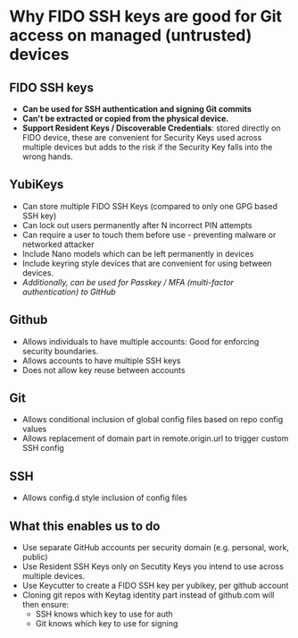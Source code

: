 # Why FIDO SSH keys are good for Git access on managed (untrusted) devices

## FIDO SSH keys

- **Can be used for SSH authentication and signing Git commits**
- **Can't be extracted or copied from the physical device.**
- **Support Resident Keys / Discoverable Credentials**: stored directly on FIDO device, these are convenient for Security Keys used across multiple devices but adds to the risk if the Security Key falls into the wrong hands.

## YubiKeys

- Can store multiple FIDO SSH Keys (compared to only one GPG based SSH key)
- Can lock out users permanently after N incorrect PIN attempts
- Can require a user to touch them before use - preventing malware or networked attacker
- Include Nano models which can be left permanently in devices
- Include keyring style devices that are convenient for using between devices.
- *Additionally, can be used for Passkey / MFA (multi-factor authentication) to GitHub*

## Github

- Allows individuals to have multiple accounts: Good for enforcing security boundaries.
- Allows accounts to have multiple SSH keys
- Does not allow key reuse between accounts

## Git

- Allows conditional inclusion of global config files based on repo config values
- Allows replacement of domain part in remote.origin.url to trigger custom SSH config

## SSH

- Allows config.d style inclusion of config files

## What this enables us to do

- Use separate GitHub accounts per security domain (e.g. personal, work, public)
- Use Resident SSH Keys only on Secutity Keys you intend to use across multiple devices.
- Use Keycutter to create a FIDO SSH key per yubikey, per github account
- Cloning git repos with Keytag identity part instead of github.com will then ensure:
    - SSH knows which key to use for auth
    - Git knows which key to use for signing
